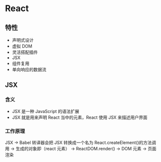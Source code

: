 # React

## 特性

- 声明式设计
- 虚拟 DOM
- 灵活搭配插件
- JSX
- 组件复用
- 单向响应的数据流

## JSX

### 含义

- JSX 是一种 JavaScript 的语法扩展
- JSX 就是用来声明 React 当中的元素，React 使用 JSX 来描述用户界面

### 工作原理

JSX -> Babel 转译器会把 JSX 转换成一个名为 React.createElement()的方法调用 -> 生成的对象即（react 元素） -> ReactDOM.render() -> DOM 元素 -> 页面渲染
